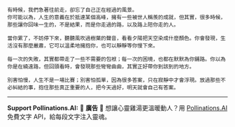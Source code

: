 ```jekyll
有時候，我們急著往前走，卻忘了自己正在經過的風景。  
你可能以為，人生的意義在於抵達某個高峰，擁有一些被世人稱羨的成就，但其實，很多時候，那些讓你回味一生的，不是結果，而是你走過的路，以及路上陪你走的人。  

當你累了，不妨停下來，聽聽風吹過樹葉的聲音，看看夕陽把天空染成什麼顏色。你會發現，生活沒有那麼嚴肅，它可以溫柔地擁抱你，也可以靜靜等你慢下來。  

每一次的失敗，其實都帶走了一些不需要的包袱；每一次的困境，也都在默默為你鋪路。你以為你是在繞遠路，但回頭看時，會發現那些彎彎曲曲，其實正好帶你到該到的地方。  

別害怕慢，人生不是一場比賽；別害怕孤單，因為很多答案，只在寂靜中才會浮現。放過那些不必糾結的事，抱住那些真正重要的人，把今天過好，明天就會自己有答案。  
```



---

**Support Pollinations.AI:**
🌸 **廣告** 🌸 想讓心靈雞湯更溫暖動人？用 [Pollinations.AI](https://pollinations.ai/redirect/kofi) 免費文字 API，給每段文字注入靈魂。